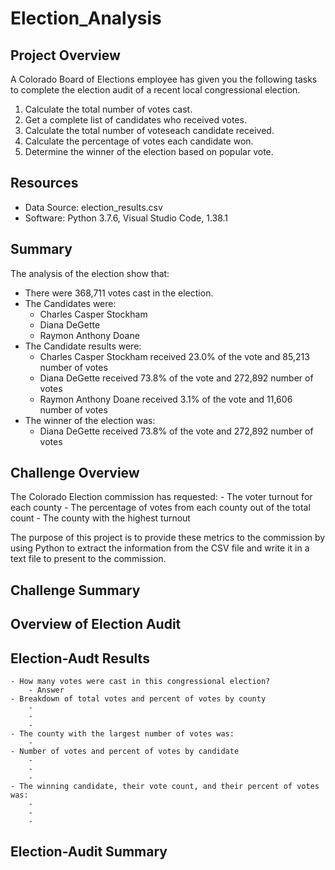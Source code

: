 # Election_Analysis

## Project Overview
A Colorado Board of Elections employee has given you the following tasks to complete the election audit of a recent local congressional election. 

1. Calculate the total number of votes cast.
2. Get a complete list of candidates who received votes.
3. Calculate the total number of voteseach candidate received.
4. Calculate the percentage of votes each candidate won.
5. Determine the winner of the election based on popular vote.

## Resources
- Data Source: election_results.csv
- Software: Python 3.7.6, Visual Studio Code, 1.38.1

## Summary
The analysis of the election show that: 
- There were 368,711 votes cast in the election.
- The Candidates were:
    - Charles Casper Stockham
    - Diana DeGette
    - Raymon Anthony Doane
- The Candidate results were:
    - Charles Casper Stockham received 23.0% of the vote and 85,213 number of votes
    - Diana DeGette received 73.8% of the vote and 272,892 number of votes
    - Raymon Anthony Doane received 3.1% of the vote and 11,606 number of votes
- The winner of the election was:
    - Diana DeGette received 73.8% of the vote and 272,892 number of votes

## Challenge Overview
The Colorado Election commission has requested:
    - The voter turnout for each county
    - The percentage of votes from each county out of the total count
    - The county with the highest turnout
   
The purpose of this project is to provide these metrics to the commission by using Python to extract the information from the CSV file and write it in a text file to present to the commission.
    


## Challenge Summary

## Overview of Election Audit

## Election-Audt Results

    - How many votes were cast in this congressional election?
        - Answer
    - Breakdown of total votes and percent of votes by county
        -
        -
        -
    - The county with the largest number of votes was:
        -
    - Number of votes and percent of votes by candidate
        -
        -
        -
    - The winning candidate, their vote count, and their percent of votes was:
        -
        -
        -
        
## Election-Audit Summary
        
